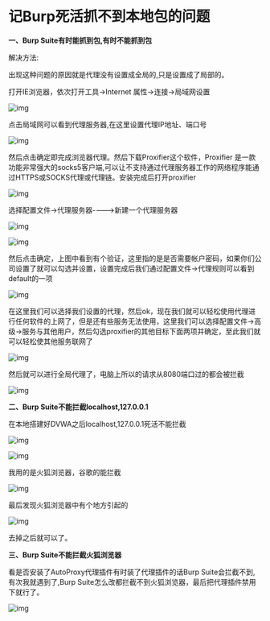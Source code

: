 # 记Burp死活抓不到本地包的问题

**一、Burp Suite有时能抓到包,有时不能抓到包**

解决方法:

出现这种问题的原因就是代理没有设置成全局的,只是设置成了局部的。

打开IE浏览器，依次打开工具->Internet 属性->连接->局域网设置

![img](https://github.com/Anthem9/everyday/raw/master/writings/%E8%AE%B0Burp%E6%AD%BB%E6%B4%BB%E6%8A%93%E4%B8%8D%E5%88%B0%E6%9C%AC%E5%9C%B0%E5%8C%85%E7%9A%84%E9%97%AE%E9%A2%98/20170210154611749)

点击局域网可以看到代理服务器,在这里设置代理IP地址、端口号

![img](https://github.com/Anthem9/everyday/raw/master/writings/%E8%AE%B0Burp%E6%AD%BB%E6%B4%BB%E6%8A%93%E4%B8%8D%E5%88%B0%E6%9C%AC%E5%9C%B0%E5%8C%85%E7%9A%84%E9%97%AE%E9%A2%98/20170210154712407)

然后点击确定即完成浏览器代理。然后下载Proxifier这个软件，Proxifier 是一款功能非常强大的socks5客户端,可以让不支持通过代理服务器工作的网络程序能通过HTTPS或SOCKS代理或代理链。安装完成后打开proxifier

![img](https://github.com/Anthem9/everyday/raw/master/writings/%E8%AE%B0Burp%E6%AD%BB%E6%B4%BB%E6%8A%93%E4%B8%8D%E5%88%B0%E6%9C%AC%E5%9C%B0%E5%8C%85%E7%9A%84%E9%97%AE%E9%A2%98/20170210155138801)

选择配置文件->代理服务器---->新建一个代理服务器

![img](https://github.com/Anthem9/everyday/raw/master/writings/%E8%AE%B0Burp%E6%AD%BB%E6%B4%BB%E6%8A%93%E4%B8%8D%E5%88%B0%E6%9C%AC%E5%9C%B0%E5%8C%85%E7%9A%84%E9%97%AE%E9%A2%98/20170210155331634)

![img](https://github.com/Anthem9/everyday/raw/master/writings/%E8%AE%B0Burp%E6%AD%BB%E6%B4%BB%E6%8A%93%E4%B8%8D%E5%88%B0%E6%9C%AC%E5%9C%B0%E5%8C%85%E7%9A%84%E9%97%AE%E9%A2%98/20170210155615044)

然后点击确定，上图中看到有个验证，这里指的是是否需要帐户密码，如果你们公司设置了就可以勾选并设置，设置完成后我们通过配置文件->代理规则可以看到default的一项

![img](https://github.com/Anthem9/everyday/raw/master/writings/%E8%AE%B0Burp%E6%AD%BB%E6%B4%BB%E6%8A%93%E4%B8%8D%E5%88%B0%E6%9C%AC%E5%9C%B0%E5%8C%85%E7%9A%84%E9%97%AE%E9%A2%98/20170210161155982)

在这里我们可以选择我们设置的代理，然后ok，现在我们就可以轻松使用代理进行任何软件的上网了，但是还有些服务无法使用，这里我们可以选择配置文件->高级->服务与其他用户，然后勾选proxifier的其他目标下面两项并确定，至此我们就可以轻松使其他服务联网了

![img](https://github.com/Anthem9/everyday/raw/master/writings/%E8%AE%B0Burp%E6%AD%BB%E6%B4%BB%E6%8A%93%E4%B8%8D%E5%88%B0%E6%9C%AC%E5%9C%B0%E5%8C%85%E7%9A%84%E9%97%AE%E9%A2%98/20170210161020564)

然后就可以进行全局代理了，电脑上所以的请求从8080端口过的都会被拦截

![img](https://github.com/Anthem9/everyday/raw/master/writings/%E8%AE%B0Burp%E6%AD%BB%E6%B4%BB%E6%8A%93%E4%B8%8D%E5%88%B0%E6%9C%AC%E5%9C%B0%E5%8C%85%E7%9A%84%E9%97%AE%E9%A2%98/20170210161505828)

**二、Burp Suite不能拦截localhost,127.0.0.1**

在本地搭建好DVWA之后localhost,127.0.0.1死活不能拦截

![img](https://github.com/Anthem9/everyday/raw/master/writings/%E8%AE%B0Burp%E6%AD%BB%E6%B4%BB%E6%8A%93%E4%B8%8D%E5%88%B0%E6%9C%AC%E5%9C%B0%E5%8C%85%E7%9A%84%E9%97%AE%E9%A2%98/20170210161804932)

![img](https://github.com/Anthem9/everyday/raw/master/writings/%E8%AE%B0Burp%E6%AD%BB%E6%B4%BB%E6%8A%93%E4%B8%8D%E5%88%B0%E6%9C%AC%E5%9C%B0%E5%8C%85%E7%9A%84%E9%97%AE%E9%A2%98/20170210161859954)

我用的是火狐浏览器，谷歌的能拦截

![img](https://github.com/Anthem9/everyday/raw/master/writings/%E8%AE%B0Burp%E6%AD%BB%E6%B4%BB%E6%8A%93%E4%B8%8D%E5%88%B0%E6%9C%AC%E5%9C%B0%E5%8C%85%E7%9A%84%E9%97%AE%E9%A2%98/20170210162336518)

最后发现火狐浏览器中有个地方引起的

![img](https://github.com/Anthem9/everyday/raw/master/writings/%E8%AE%B0Burp%E6%AD%BB%E6%B4%BB%E6%8A%93%E4%B8%8D%E5%88%B0%E6%9C%AC%E5%9C%B0%E5%8C%85%E7%9A%84%E9%97%AE%E9%A2%98/20170210162659895)

去掉之后就可以了。

**三、Burp Suite不能拦截火狐浏览器**

看是否安装了AutoProxy代理插件有时装了代理插件的话Burp Suite会拦截不到,有次我就遇到了,Burp Suite怎么改都拦截不到火狐浏览器，最后把代理插件禁用下就行了。

![img](https://github.com/Anthem9/everyday/raw/master/writings/%E8%AE%B0Burp%E6%AD%BB%E6%B4%BB%E6%8A%93%E4%B8%8D%E5%88%B0%E6%9C%AC%E5%9C%B0%E5%8C%85%E7%9A%84%E9%97%AE%E9%A2%98/20170210220556861)